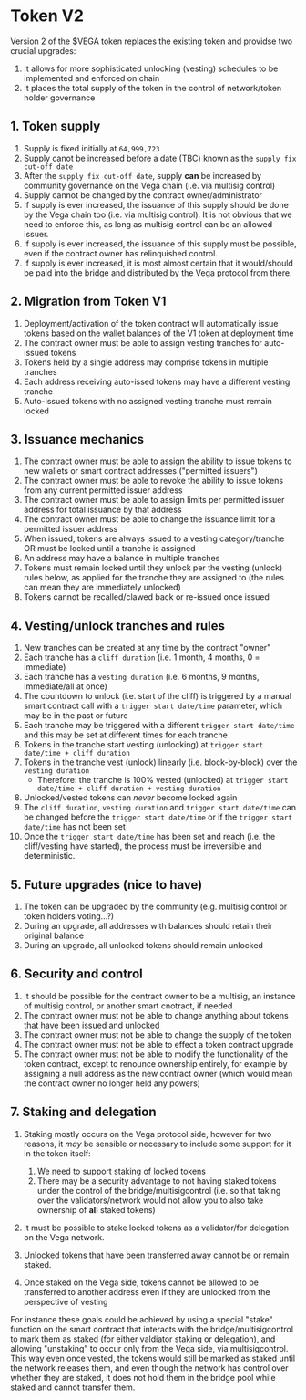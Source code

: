 # Token V2

Version 2 of the $VEGA token replaces the existing token and providse two crucial upgrades:

1. It allows for more sophisticated unlocking (vesting) schedules to be implemented and enforced on chain
1. It places the total supply of the token in the control of  network/token holder governance

## 1. Token supply

1. Supply is fixed initially at `64,999,723`
1. Supply canot be increased before a date (TBC) known as the `supply fix cut-off date`
1. After the `supply fix cut-off date`, supply **can** be increased by community governance on the Vega chain (i.e. via multisig control)
1. Supply cannot be changed by the contract owner/administrator
1. If supply is ever increased, the issuance of this supply should be done by the Vega chain too (i.e. via multisig control). It is not obvious that we need to enforce this, as long as multisig control can be an allowed issuer.
1. If supply is ever increased, the issuance of this supply must be possible, even if the contract owner has relinquished control.
1. If supply is ever increased, it is most almost certain that it would/should be paid into the bridge and distributed by the Vega protocol from there.

## 2. Migration from Token V1

1. Deployment/activation of the token contract will automatically issue tokens based on the wallet balances of the V1 token at deployment time
1. The contract owner must be able to assign vesting tranches for auto-issued tokens
1. Tokens held by a single address may comprise tokens in multiple tranches
1. Each address receiving auto-issed tokens may have a different vesting tranche
1. Auto-issued tokens with no assigned vesting tranche must remain locked

## 3. Issuance mechanics

1. The contract owner must be able to assign the ability to issue tokens to new wallets or smart contract addresses ("permitted issuers")
1. The contract owner must be able to revoke the ability to issue tokens from any current permitted issuer address
1. The contract owner must be able to assign limits per permitted issuer address for total issuance by that address
1. The contract owner must be able to change the issuance limit for a permitted issuer address
1. When issued, tokens are always issued to a vesting category/tranche OR must be locked until a tranche is assigned
1. An address may have a balance in multiple tranches
1. Tokens must remain locked until they unlock per the vesting (unlock) rules below, as applied for the tranche they are assigned to (the rules can mean they are immediately unlocked)
1. Tokens cannot be recalled/clawed back or re-issued once issued

## 4. Vesting/unlock tranches and rules

1. New tranches can be created at any time by the contract "owner"
1. Each tranche has a `cliff duration` (i.e. 1 month, 4 months, 0 = immediate)
1. Each tranche has a `vesting duration` (i.e. 6 months, 9 months, immediate/all at once)
1. The countdown to unlock (i.e. start of the cliff) is triggered by a manual smart contract call with a `trigger start date/time` parameter, which may be in the past or future
1. Each tranche may be triggered with a different `trigger start date/time` and this may be set at different times for each tranche
1. Tokens in the tranche start vesting (unlocking) at `trigger start date/time + cliff duration`
1. Tokens in the tranche vest (unlock) linearly (i.e. block-by-block) over the `vesting duration`
    - Therefore: the tranche is 100% vested (unlocked) at `trigger start date/time + cliff duration + vesting duration`
1. Unlocked/vested tokens can *never* become locked again
1. The `cliff duration`, `vesting duration` and `trigger start date/time` can be changed before the `trigger start date/time` or if the `trigger start date/time` has not been set
1. Once the `trigger start date/time` has been set and reach (i.e. the cliff/vesting have started), the process must be irreversible and deterministic.

## 5. Future upgrades (nice to have)

1. The token can be upgraded by the community (e.g. multisig control or token holders voting...?)
1. During an upgrade, all addresses with balances should retain their original balance
1. During an upgrade, all unlocked tokens should remain unlocked

## 6. Security and control

1. It should be possible for the contract owner to be a multisig, an instance of multisig control, or another smart cnotract, if needed
1. The contract owner must not be able to change anything about tokens that have been issued and unlocked
1. The contract owner must not be able to change the supply of the token
1. The contract owner must not be able to effect a token contract upgrade
1. The contract owner must not be able to modify the functionality of the token contract, except to renounce ownership entirely, for example by assigning a null address as the new contract owner (which would mean the contract owner no longer held any powers)

## 7. Staking and delegation

1. Staking mostly occurs on the Vega protocol side, however for two reasons, it _may_ be sensible or necessary to include some support for it in the token itself:

    1. We need to support staking of locked tokens
    1. There may be a security advantage to not having staked tokens under the control of the bridge/multisigcontrol (i.e. so that taking over the validators/network would not allow you to also take ownership of **all** staked tokens)

1. It must be possible to stake locked tokens as a validator/for delegation on the Vega network.
1. Unlocked tokens that have been transferred away cannot be or remain staked.
1. Once staked on the Vega side, tokens cannot be allowed to be transferred to another address even if they are unlocked from the perspective of vesting

For instance these goals could be achieved by using a special "stake" function on the smart contract that interacts with the bridge/multisigcontrol to mark them as staked (for either valdiator staking or delegation), and allowing "unstaking" to occur only from the Vega side, via multisigcontrol. This way even once vested, the tokens would still be marked as staked until the network releases them, and even though the network has control over whether they are staked, it does not hold them in the bridge pool while staked and cannot transfer them.
